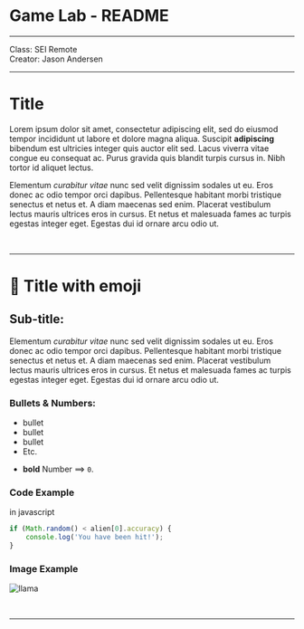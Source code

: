 # Game Lab - README

---

Class: SEI Remote <br>
Creator: Jason Andersen <br>

---

# Title

Lorem ipsum dolor sit amet, consectetur adipiscing elit, sed do eiusmod tempor incididunt ut labore et dolore magna aliqua. Suscipit **adipiscing** bibendum est ultricies integer quis auctor elit sed. Lacus viverra vitae congue eu consequat ac. Purus gravida quis blandit turpis cursus in. Nibh tortor id aliquet lectus. 

Elementum *curabitur vitae* nunc sed velit dignissim sodales ut eu. Eros donec ac odio tempor orci dapibus. Pellentesque habitant morbi tristique senectus et netus et. A diam maecenas sed enim. Placerat vestibulum lectus mauris ultrices eros in cursus. Et netus et malesuada fames ac turpis egestas integer eget. Egestas dui id ornare arcu odio ut.

<br>
<hr>

# &#x1F680; Title with emoji

## Sub-title:

Elementum *curabitur vitae* nunc sed velit dignissim sodales ut eu. Eros donec ac odio tempor orci dapibus. Pellentesque habitant morbi tristique senectus et netus et. A diam maecenas sed enim. Placerat vestibulum lectus mauris ultrices eros in cursus. Et netus et malesuada fames ac turpis egestas integer eget. Egestas dui id ornare arcu odio ut.

### Bullets & Numbers:

- bullet
- bullet
- bullet
- Etc.

* **bold** Number ==> `0`.

### Code Example
in javascript

```javascript
if (Math.random() < alien[0].accuracy) {
	console.log('You have been hit!');
}
```

### Image Example
![llama](https://i.imgur.com/FPWDJDK.gifv)

<br>
<hr>